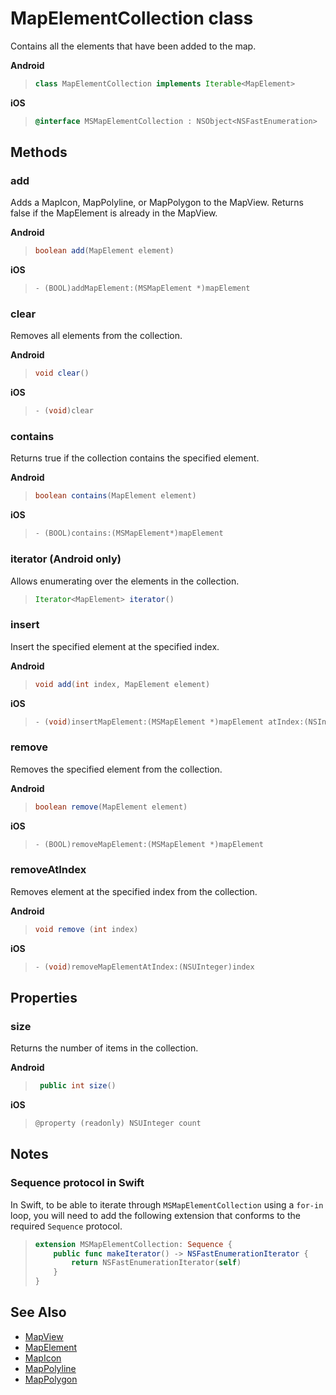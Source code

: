 
# MapElementCollection class 

Contains all the elements that have been added to the map.

**Android**

>```java
> class MapElementCollection implements Iterable<MapElement>
>```

**iOS**

>```objectivec
> @interface MSMapElementCollection : NSObject<NSFastEnumeration>
>```

## Methods

### add

Adds a MapIcon, MapPolyline, or MapPolygon to the MapView. Returns false if the MapElement is already in the MapView.

**Android**

>```java
> boolean add(MapElement element)
>```

**iOS**

>```objectivec
> - (BOOL)addMapElement:(MSMapElement *)mapElement
>```

### clear

Removes all elements from the collection.

**Android**

>```java
> void clear()
>```

**iOS**

>```objectivec
> - (void)clear
>```

### contains

Returns true if the collection contains the specified element.

**Android**

>```java
> boolean contains(MapElement element)
>```

**iOS**

>```objectivec
> - (BOOL)contains:(MSMapElement*)mapElement

### iterator (Android only)

Allows enumerating over the elements in the collection.

>```java
> Iterator<MapElement> iterator()
>```

### insert

Insert the specified element at the specified index.

**Android**

>```java
> void add(int index, MapElement element)
>```

**iOS**

>```objectivec
> - (void)insertMapElement:(MSMapElement *)mapElement atIndex:(NSInteger)index
>```

### remove

Removes the specified element from the collection.

**Android**

>```java
> boolean remove(MapElement element)
>```

**iOS**

> ```objectivec
> - (BOOL)removeMapElement:(MSMapElement *)mapElement
>```

### removeAtIndex

Removes element at the specified index from the collection.

**Android**

>```java
> void remove (int index)
>```

**iOS**

> ```objectivec
> - (void)removeMapElementAtIndex:(NSUInteger)index
>```

## Properties

### size

Returns the number of items in the collection.

**Android**

>```java
>  public int size()
>```

**iOS**

>```objectivec
> @property (readonly) NSUInteger count
>```

## Notes

### Sequence protocol in Swift

In Swift, to be able to iterate through `MSMapElementCollection` using a `for-in` loop, you will need to add the following extension that conforms to the required `Sequence` protocol.

>```swift
> extension MSMapElementCollection: Sequence {
>     public func makeIterator() -> NSFastEnumerationIterator {
>         return NSFastEnumerationIterator(self)
>     }
> }
>```

## See Also

* [MapView](MapView-class.md)
* [MapElement](MapElement-class.md)
* [MapIcon](MapIcon-class.md)
* [MapPolyline](MapPolyline-class.md)
* [MapPolygon](MapPolygon-class.md)

